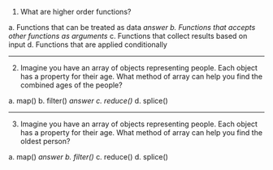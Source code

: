 1. What are higher order functions?

a. Functions that can be treated as data
*answer b. Functions that accepts other functions as arguments*
c. Functions that collect results based on input
d. Functions that are applied conditionally

---

2. Imagine you have an array of objects representing people. Each object has a property for their age. What method of array can help you find the combined ages of the people?

a. map()
b. filter()
*answer c. reduce()*
d. splice()

---

3. Imagine you have an array of objects representing people. Each object has a property for their age. What method of array can help you find the oldest person?

a. map()
*answer b. filter()*
c. reduce()
d. splice()
